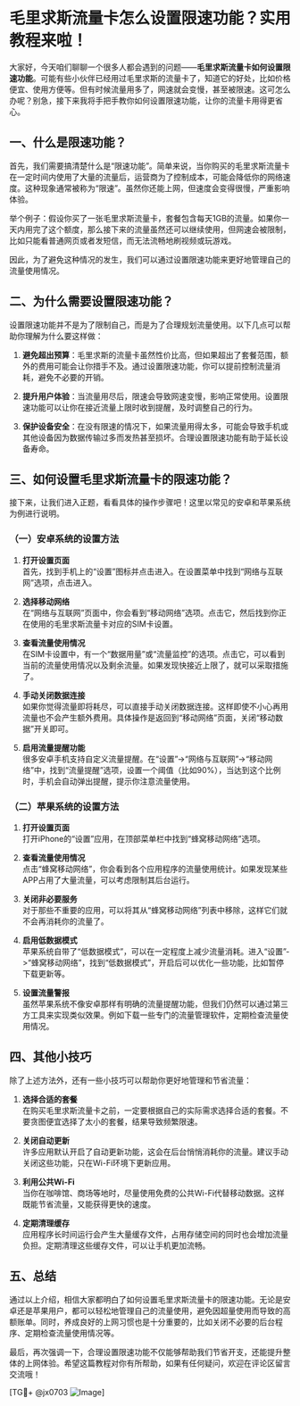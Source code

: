 # 毛里求斯流量卡怎么设置限速功能？实用教程来啦！

大家好，今天咱们聊聊一个很多人都会遇到的问题——**毛里求斯流量卡如何设置限速功能**。可能有些小伙伴已经用过毛里求斯的流量卡了，知道它的好处，比如价格便宜、使用方便等。但有时候流量用多了，网速就会变慢，甚至被限速。这可怎么办呢？别急，接下来我将手把手教你如何设置限速功能，让你的流量卡用得更省心。

## 一、什么是限速功能？

首先，我们需要搞清楚什么是“限速功能”。简单来说，当你购买的毛里求斯流量卡在一定时间内使用了大量的流量后，运营商为了控制成本，可能会降低你的网络速度。这种现象通常被称为“限速”。虽然你还能上网，但速度会变得很慢，严重影响体验。

举个例子：假设你买了一张毛里求斯流量卡，套餐包含每天1GB的流量。如果你一天内用完了这个额度，那么接下来的流量虽然还可以继续使用，但网速会被限制，比如只能看普通网页或者发短信，而无法流畅地刷视频或玩游戏。

因此，为了避免这种情况的发生，我们可以通过设置限速功能来更好地管理自己的流量使用情况。

## 二、为什么需要设置限速功能？

设置限速功能并不是为了限制自己，而是为了合理规划流量使用。以下几点可以帮助你理解为什么要这样做：

1. **避免超出预算**：毛里求斯的流量卡虽然性价比高，但如果超出了套餐范围，额外的费用可能会让你措手不及。通过设置限速功能，你可以提前控制流量消耗，避免不必要的开销。
   
2. **提升用户体验**：当流量用尽后，限速会导致网速变慢，影响正常使用。设置限速功能可以让你在接近流量上限时收到提醒，及时调整自己的行为。

3. **保护设备安全**：在没有限速的情况下，如果流量用得太多，可能会导致手机或其他设备因为数据传输过多而发热甚至损坏。合理设置限速功能有助于延长设备寿命。

## 三、如何设置毛里求斯流量卡的限速功能？

接下来，让我们进入正题，看看具体的操作步骤吧！这里以常见的安卓和苹果系统为例进行说明。

### （一）安卓系统的设置方法

1. **打开设置页面**  
   首先，找到手机上的“设置”图标并点击进入。在设置菜单中找到“网络与互联网”选项，点击进入。

2. **选择移动网络**  
   在“网络与互联网”页面中，你会看到“移动网络”选项。点击它，然后找到你正在使用的毛里求斯流量卡对应的SIM卡设置。

3. **查看流量使用情况**  
   在SIM卡设置中，有一个“数据用量”或“流量监控”的选项。点击它，可以看到当前的流量使用情况以及剩余流量。如果发现快接近上限了，就可以采取措施了。

4. **手动关闭数据连接**  
   如果你觉得流量即将耗尽，可以直接手动关闭数据连接。这样即使不小心再用流量也不会产生额外费用。具体操作是返回到“移动网络”页面，关闭“移动数据”开关即可。

5. **启用流量提醒功能**  
   很多安卓手机支持自定义流量提醒。在“设置”->“网络与互联网”->“移动网络”中，找到“流量提醒”选项，设置一个阈值（比如90%），当达到这个比例时，手机会自动弹出提醒，提示你注意流量使用。

### （二）苹果系统的设置方法

1. **打开设置页面**  
   打开iPhone的“设置”应用，在顶部菜单栏中找到“蜂窝移动网络”选项。

2. **查看流量使用情况**  
   点击“蜂窝移动网络”，你会看到各个应用程序的流量使用统计。如果发现某些APP占用了大量流量，可以考虑限制其后台运行。

3. **关闭非必要服务**  
   对于那些不重要的应用，可以将其从“蜂窝移动网络”列表中移除，这样它们就不会再消耗你的流量了。

4. **启用低数据模式**  
   苹果系统自带了“低数据模式”，可以在一定程度上减少流量消耗。进入“设置”->“蜂窝移动网络”，找到“低数据模式”，开启后可以优化一些功能，比如暂停下载更新等。

5. **设置流量警报**  
   虽然苹果系统不像安卓那样有明确的流量提醒功能，但我们仍然可以通过第三方工具来实现类似效果。例如下载一些专门的流量管理软件，定期检查流量使用情况。

## 四、其他小技巧

除了上述方法外，还有一些小技巧可以帮助你更好地管理和节省流量：

1. **选择合适的套餐**  
   在购买毛里求斯流量卡之前，一定要根据自己的实际需求选择合适的套餐。不要贪图便宜选择了太小的套餐，结果导致频繁限速。

2. **关闭自动更新**  
   许多应用默认开启了自动更新功能，这会在后台悄悄消耗你的流量。建议手动关闭这些功能，只在Wi-Fi环境下更新应用。

3. **利用公共Wi-Fi**  
   当你在咖啡馆、商场等地时，尽量使用免费的公共Wi-Fi代替移动数据。这样既能节省流量，又能获得更快的速度。

4. **定期清理缓存**  
   应用程序长时间运行会产生大量缓存文件，占用存储空间的同时也会增加流量负担。定期清理这些缓存文件，可以让手机更加流畅。

## 五、总结

通过以上介绍，相信大家都明白了如何设置毛里求斯流量卡的限速功能。无论是安卓还是苹果用户，都可以轻松地管理自己的流量使用，避免因超量使用而导致的高额账单。同时，养成良好的上网习惯也是十分重要的，比如关闭不必要的后台程序、定期检查流量使用情况等。

最后，再次强调一下，合理设置限速功能不仅能够帮助我们节省开支，还能提升整体的上网体验。希望这篇教程对你有所帮助，如果有任何疑问，欢迎在评论区留言交流哦！

[TG💪+ @jx0703 ![Image](https://github.com/user-attachments/assets/dbca1d08-cadb-493c-b0ec-ad6f7a83f270)]